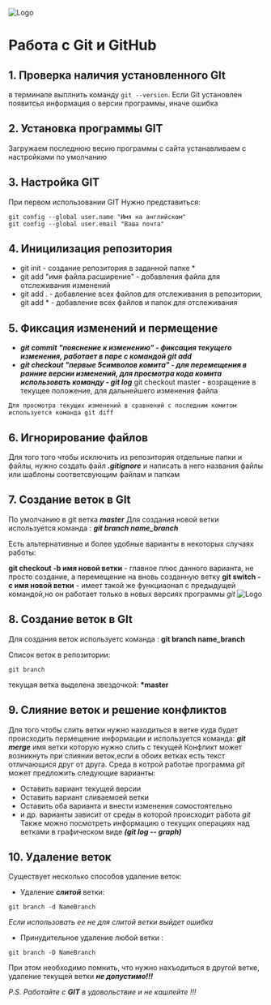 ![Logo](git.jpg)
# Работа с Git и GitHub
## 1. Проверка наличия установленного GIt
в терминале выплнить команду `git --version`.
Если Git установлен появитсья информация о версии программы, иначе ошибка 

## 2. Установка программы GIT
Загружаем последнюю весию программы с сайта 
устанавливаем с настройками по умолчанию 

## 3. Настройка GIT
При первом использовании GIT Нужно представиться:
``` 
git config --global user.name "Имя на английском" 
git config --global user.email "Ваша почта"
```
## 4. Иницилизация репозитория
* git init - создание репозитория в заданной папке *
* git add "имя файла.расширение" - добавления файла для отслеживания изменений
* git add . - добавление всех файлов для отслеживания в репозитории, git add * - добавление всех файлов и папок для отслеживания

## 5. Фиксация изменений и пермещение
* ***git commit "пояснение к изменению" - фиксация текущего изменения, работает в паре с командой git add***
* ***git checkout "первые 5символов комита" - для перемещения в ранние версии изменений, для просмотра кода комита использовать команду - git log***
git checkout master - возращение в текущее положение, для дальнейшего изменения файла 
```
Для просмотра текущих изменений в сравнений с последним комитом используется команда git diff
```
## 6. Игнорирование файлов 
Для того того чтобы исключить из репозитория отдельные папки и файлы, нужно создать файл ***.gitignore*** и написать в него названия файлы или шаблоны соответсвующим файлам и папкам 

## 7. Создание веток в GIt 
По умолчанию в git ветка _**master**_
Для создания новой ветки используется команда : _**git branch name_branch**_

Есть альтернативные и более удобные варианты в некоторых случаях работы:
 
**git checkout -b имя новой ветки** - главное плюс данного варианта, не просто создание, а перемещение на вновь созданную ветку
**git switch -c имя новой ветки** - имеет такой же функциаонал с предыдущей командой,но он работает только в новых версиях программы *git* ![Logo](git2.png)


## 8. Создание веток в GIt 
Для создания веток используетс команда : **git branch name_branch**

Список веток в репозитории:
 ```
 git branch
``` 
текущая ветка выделена звездочкой:
**\*master**

## 9. Слияние веток и решение конфликтов 
Для того чтобы слить ветки нужно находиться в ветке куда будет происходить пермещение информации и используется команда: ***git merge*** имя ветки которую нужно слить с текущей
Конфликт может возникнуть при слиянии веток,если в обоих ветках есть текст отличающися друг от друга.
Среда в котрой работае программа *git* может предложить следующие варианты:
* Оставить вариант текущей версии
* Оставить вариант сливаемоей ветки
* Оставить оба варианта и внести изменения сомостоятельно
* и др. варианты зависит от среды в которой происходит работа _git_  
Также можно посмотреть информацию о текущих операциях над ветками в графическом виде ***(git log -- graph)***
## 10. Удаление веток 
Существует несколько способов удаление веток:
* Удаление ***слитой*** ветки: 
```
git branch -d NameBranch
```
*Если использовать ее не для слитой ветки выйдет ошибка*
* Принудительное удаление любой ветки : 
```
git branch -D NameBranch
```
При этом необходимо помнить, что нужно нахъодиться в другой ветке, удаление текущей ветки ***не допустимо!!!***

_P.S. Работайте с **GIT**  в удовольствие и не кашлейте !!!_ 